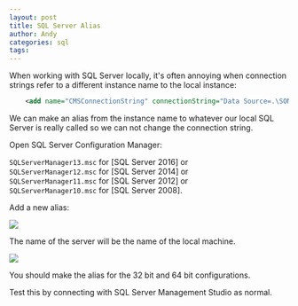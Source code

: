 ```yaml
---
layout: post
title: SQL Server Alias
author: Andy
categories: sql
tags:
---
```


When working with SQL Server locally, it's often annoying when connection strings refer to a different instance name to the local instance:

``` xml
    <add name="CMSConnectionString" connectionString="Data Source=.\SOME_INSTANCE_NAME;Initial Catalog=DATABASE;Integrated Security=True" providerName="System.Data.SqlClient" />
```

We can make an alias from the instance name to whatever our local SQL Server is really called so we can not change the connection string.

Open SQL Server Configuration Manager:

```SQLServerManager13.msc``` for [SQL Server 2016] or<br/>
```SQLServerManager12.msc``` for [SQL Server 2014] or<br/>
```SQLServerManager11.msc``` for [SQL Server 2012] or<br/>
```SQLServerManager10.msc``` for [SQL Server 2008].

Add a new alias:

<img src="/images/2017-05-18-sql-alias1.png" />

The name of the server will be the name of the local machine.

<img src="/images/2017-05-18-sql-alias2.png" />

You should make the alias for the 32 bit and 64 bit configurations.

Test this by connecting with SQL Server Management Studio as normal.